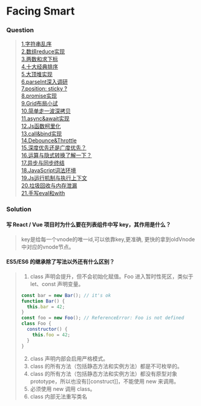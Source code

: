 
# Facing Smart  
### Question
> [1.字符串乱序](./js/shuffle.js)  
> [2.数组reduce实现](./js/reduce.js)  
> [3.两数和求下标](./js/twoSum.js)  
> [4.十大经典排序](./js/sort.js)  
> [5.大顶堆实现](./js/maxHeap.js)  
> [6.parseInt深入调研](./js/parseInt.js)  
> [7.position: sticky ?](./html/position_sticky.html)  
> [8.promise实现](./js/promiseReal.js)  
> [9.Grid布局小试](./js/grid.js)  
> [10.简单走一波深拷贝](./js/deepClone.js)  
> [11.async&await实现](./js/async&await.js)  
> [12.Js函数柯里化](./js/curry.js)  
> [13.call&bind实现](./js/call&bind.js)  
> [14.Debounce&Throttle](./js/debounce&throttle.js)  
> [15.深度优先还是广度优先？](./js/DFS&BFS.js)  
> [16.运算与隐式转换了解一下？](./js/operate&implicitCast.js)  
> [17.异步与同步终结](./js/eventLoop.js)  
> [18.JavaScript词法环境](./doc/lexicalEnvironment.md)  
> [19.Js运行机制与执行上下文](./doc/executionContext.md)  
> [20.垃圾回收与内存泄漏](./js/eventLoop.js)  
> [21.手写eval和with](./js/eventLoop.js)  

### Solution

#### 写 React / Vue 项目时为什么要在列表组件中写 key，其作用是什么？  
> key是给每一个vnode的唯一id,可以依靠key,更准确, 更快的拿到oldVnode中对应的vnode节点。

#### ES5/ES6 的继承除了写法以外还有什么区别？
> 1) class 声明会提升，但不会初始化赋值。Foo 进入暂时性死区，类似于 let、const 声明变量。
> ``` javascript
> const bar = new Bar(); // it's ok
> function Bar() {
>   this.bar = 42;
> }
> const foo = new Foo(); // ReferenceError: Foo is not defined
> class Foo {
>   constructor() {
>     this.foo = 42;
>   }
> }
> ```
> 2) class 声明内部会启用严格模式。
> 3) class 的所有方法（包括静态方法和实例方法）都是不可枚举的。
> 4) class 的所有方法（包括静态方法和实例方法）都没有原型对象 prototype，所以也没有[[construct]]，不能使用 new 来调用。
> 5) 必须使用 new 调用 class。
> 6) class 内部无法重写类名